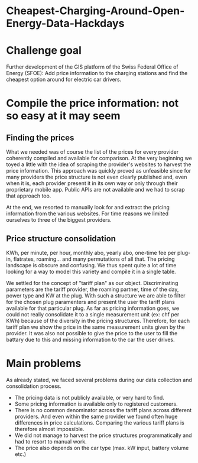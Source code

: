 # Cheapest-Charging-Around-Open-Energy-Data-Hackdays

# Challenge goal
Further development of the GIS platform of the Swiss Federal Office of Energy (SFOE): Add price information to the charging stations and find the cheapest option around for electric car drivers.

# Compile the price information: not so easy at it may seem
## Finding the prices
What we needed was of course the list of the prices for every provider coherently compiled and available for comparison.
At the very beginning we toyed a little with the idea of scraping the provider's websites to harvest the price information. This approach was quickly proved as unfeasible since for many providers the price structure is not even clearly published and, even when it is, each provider present it in its own way or only through their proprietary mobile app.
Public APIs are not available and we had to scrap that approach too.

At the end, we resorted to manually look for and extract the pricing information from the various websites. For time reasons we limited ourselves to three of the biggest providers.
## Price structure consolidation
KWh, per minute, per hour, monthly abo, yearly abo, one-time fee per plug-in, flatrates, roaming... and many permutations of all that. The pricing landscape is obscure and confusing. We thus spent quite a lot of time looking for a way to model this variety and compile it in a single table.

We settled for the concept of "tariff plan" as our object. Discriminating parameters are the tariff provider, the roaming partner, time of the day, power type and KW at the plug. With such a structure we are able to filter for the chosen plug paramenters and present the user the tariff plans available for that particular plug.
As far as pricing information goes, we could not really consolidate it to a single measurement unit (ex: chf per KWh) because of the diversity in the pricing structures. Therefore, for each tariff plan we show the price in the same measurement units given by the provider. It was also not possible to give the price to the user to fill the battary due to this and missing information to the car the user drives. 

# Main problems
As already stated, we faced several problems during our data collection and consolidation process.
* The pricing data is not publicly available, or very hard to find.
* Some pricing information is available only to registered customers.
* There is no common denominator across the tariff plans across different providers. And even within the same provider we found often huge differences in price calculations. Comparing the various tariff plans is therefore almost impossible.
* We did not manage to harvest the price structures programmatically and had to resort to manual work.
* The price also depends on the car type (max. kW input, battery volume etc.)
